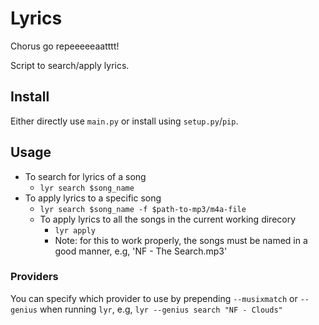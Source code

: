 # Lyrics
Chorus go repeeeeeaatttt!

Script to search/apply lyrics.

## Install
Either directly use `main.py` or install using `setup.py`/`pip`.

## Usage
- To search for lyrics of a song
    - `lyr search $song_name`
- To apply lyrics to a specific song
    - `lyr search $song_name -f $path-to-mp3/m4a-file`
    - To apply lyrics to all the songs in the current working direcory
        - `lyr apply`
        - Note: for this to work properly, the songs must be named in a good manner, e.g, 'NF - The Search.mp3'

### Providers
You can specify which provider to use by prepending `--musixmatch` or `--genius` when running `lyr`, e.g, `lyr --genius search "NF - Clouds"`